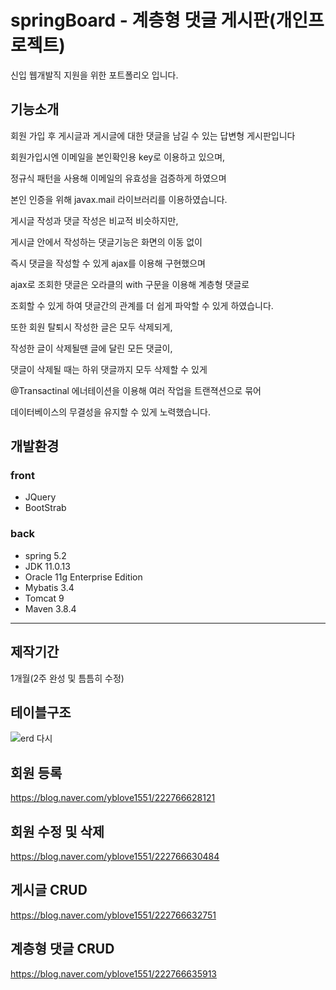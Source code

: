 # springBoard - 계층형 댓글 게시판(개인프로젝트)

신입 웹개발직 지원을 위한 포트폴리오 입니다.

## 기능소개 

회원 가입 후 게시글과 게시글에 대한 댓글을 남길 수 있는 답변형 게시판입니다


회원가입시엔 이메일을 본인확인용 key로 이용하고 있으며,

정규식 패턴을 사용해 이메일의 유효성을 검증하게 하였으며 

본인 인증을 위해 javax.mail 라이브러리를 이용하였습니다.

게시글 작성과 댓글 작성은 비교적 비슷하지만, 

게시글 안에서 작성하는 댓글기능은 화면의 이동 없이 

즉시 댓글을 작성할 수 있게 ajax를 이용해 구현했으며

ajax로 조회한 댓글은 오라클의 with 구문을 이용해 계층형 댓글로 

조회할 수 있게 하여 댓글간의 관계를 더 쉽게 파악할 수 있게 하였습니다.


또한 회원 탈퇴시 작성한 글은 모두 삭제되게,

작성한 글이 삭제될땐 글에 달린 모든 댓글이,

댓글이 삭제될 때는 하위 댓글까지 모두 삭제할 수 있게 

@Transactinal 에너테이션을 이용해 여러 작업을 트랜젹션으로 묶어

데이터베이스의 무결성을 유지할 수 있게 노력했습니다.




## 개발환경
### front
+ JQuery
+ BootStrab
### back
+ spring 5.2
+ JDK 11.0.13
+ Oracle 11g Enterprise Edition
+ Mybatis 3.4
+ Tomcat 9
+ Maven 3.8.4
---------

## 제작기간
  1개월(2주 완성 및 틈틈히 수정)



## 테이블구조


![erd 다시](https://user-images.githubusercontent.com/86616901/172877769-13d4676d-e906-4e7a-9307-1dc1d67ae397.JPG)

## 회원 등록
https://blog.naver.com/yblove1551/222766628121

## 회원 수정 및 삭제
https://blog.naver.com/yblove1551/222766630484

## 게시글 CRUD
https://blog.naver.com/yblove1551/222766632751

## 계층형 댓글 CRUD
https://blog.naver.com/yblove1551/222766635913






